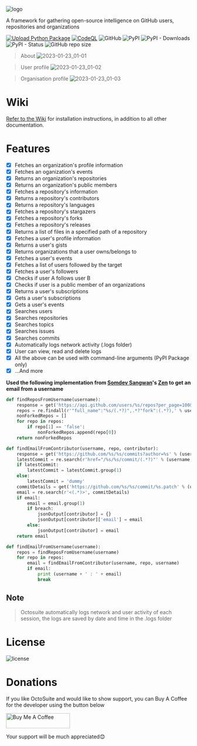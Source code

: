 ![logo](https://user-images.githubusercontent.com/74001397/175805580-fffc96d4-e0ef-48bb-a55c-80b2da3e714d.png)

A framework for gathering open-source intelligence on GitHub users, repositories and organizations

[![Upload Python Package](https://github.com/bellingcat/octosuite/actions/workflows/python-publish.yml/badge.svg)](https://github.com/bellingcat/octosuite/actions/workflows/python-publish.yml)
[![CodeQL](https://github.com/bellingcat/octosuite/actions/workflows/codeql.yml/badge.svg)](https://github.com/bellingcat/octosuite/actions/workflows/codeql.yml)
![GitHub](https://img.shields.io/github/license/bellingcat/octosuite?style=flat)
![PyPI](https://img.shields.io/pypi/v/octosuite?style=flat&logo=pypi)
![PyPI - Downloads](https://img.shields.io/pypi/dw/octosuite?style=flat&logo=pypi)
![PyPI - Status](https://img.shields.io/pypi/status/octosuite?style=flat&logo=pypi)
![GitHub repo size](https://img.shields.io/github/repo-size/bellingcat/octosuite?style=flat&logo=github)

> About
![2023-01-23_01-01](https://user-images.githubusercontent.com/74001397/213950701-44b3f98b-89e1-443a-abb5-1be8969b611f.png "Octosuite about")

> User profile
![2023-01-23_01-02](https://user-images.githubusercontent.com/74001397/213950792-0fcf3aef-4921-4701-84ee-0c7a6043c61b.png "User profile window")

> Organisation profile
![2023-01-23_01-03](https://user-images.githubusercontent.com/74001397/213950889-d034b432-2ef1-4118-8eff-946f8fb566f4.png)


# Wiki
[Refer to the Wiki](https://github.com/bellingcat/octosuite/wiki) for installation instructions, in addition to all other documentation.

# Features
- [x] Fetches an organization's profile information
- [x] Fetches an oganization's events
- [x] Returns an organization's repositories
- [x] Returns an organization's public members
- [x] Fetches a repository's information
- [x] Returns a repository's contributors
- [x] Returns a repository's languages
- [x] Fetches a repository's stargazers
- [x] Fetches a repository's forks
- [x] Fetches a repository's releases
- [x] Returns a list of files in a specified path of a repository
- [x] Fetches a user's profile information
- [x] Returns a user's gists
- [x] Returns organizations that a user owns/belongs to
- [x] Fetches a user's events
- [x] Fetches a list of users followed by the target
- [x] Fetches a user's followers
- [x] Checks if user A follows user B
- [x] Checks if  user is a public member of an organizations
- [x] Returns a user's subscriptions
- [x] Gets a user's subscriptions
- [x] Gets a user's events
- [x] Searches users
- [x] Searches repositories
- [x] Searches topics
- [x] Searches issues
- [x] Searches commits
- [x] Automatically logs network activity (.logs folder)
- [x] User can view, read and delete logs
- [x] All the above can be used with command-line arguments (PyPI Package only)
- [x] ...And more

**Used the following implementation from [Somdev Sangwan](https://github.com/s0md3v)'s [Zen](https://github.com/s0md3v/zen) to get an email from a username**
```python
def findReposFromUsername(username):
	response = get('https://api.github.com/users/%s/repos?per_page=100&sort=pushed' % username, auth=HTTPBasicAuth(uname, '')).text
	repos = re.findall(r'"full_name":"%s/(.*?)",.*?"fork":(.*?),' % username, response)
	nonForkedRepos = []
	for repo in repos:
		if repo[1] == 'false':
			nonForkedRepos.append(repo[0])
	return nonForkedRepos

def findEmailFromContributor(username, repo, contributor):
	response = get('https://github.com/%s/%s/commits?author=%s' % (username, repo, contributor), auth=HTTPBasicAuth(uname, '')).text
	latestCommit = re.search(r'href="/%s/%s/commit/(.*?)"' % (username, repo), response)
	if latestCommit:
		latestCommit = latestCommit.group(1)
	else:
		latestCommit = 'dummy'
	commitDetails = get('https://github.com/%s/%s/commit/%s.patch' % (username, repo, latestCommit), auth=HTTPBasicAuth(uname, '')).text
	email = re.search(r'<(.*)>', commitDetails)
	if email:
		email = email.group(1)
		if breach:
			jsonOutput[contributor] = {}
			jsonOutput[contributor]['email'] = email
		else:
			jsonOutput[contributor] = email
	return email

def findEmailFromUsername(username):
	repos = findReposFromUsername(username)
	for repo in repos:
		email = findEmailFromContributor(username, repo, username)
		if email:
			print (username + ' : ' + email)
			break
```
## Note
> Octosuite automatically logs network and user activity of each session, the logs are saved by date and time in the .logs folder


# License
![license](https://user-images.githubusercontent.com/74001397/137917929-2f2cdb0c-4d1d-4e4b-9f0d-e01589e027b5.png)

# Donations
If you like OctoSuite and would like to show support, you can Buy A Coffee for the developer using the button below

<a href="https://www.buymeacoffee.com/189381184" target="_blank"><img src="https://cdn.buymeacoffee.com/buttons/default-orange.png" alt="Buy Me A Coffee" height="41" width="174"></a>

Your support will be much appreciated😊
